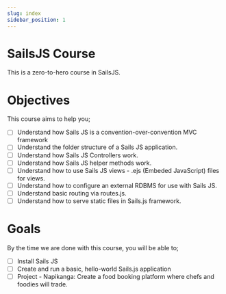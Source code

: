 ```yaml
---
slug: index
sidebar_position: 1
---
```


# SailsJS Course

This is a zero-to-hero course in SailsJS.

# Objectives
This course aims to help you;
- [ ] Understand how Sails JS is a convention-over-convention MVC framework
- [ ] Understand the folder structure of a Sails JS application.
- [ ] Understand how Sails JS Controllers work.
- [ ] Understand how Sails JS helper methods work.
- [ ] Understand how to use Sails JS views - .ejs (Embeded JavaScript) files for views.
- [ ] Understand how to configure an external RDBMS for use with Sails JS.
- [ ] Understand basic routing via routes.js.
- [ ] Understand how to serve static files in Sails.js framework.

# Goals
By the time we are done with this course, you will be able to;
- [ ] Install Sails JS
- [ ] Create and run a basic, hello-world Sails.js application
- [ ] Project - Napikanga: Create a food booking platform where chefs and foodies will trade. 
